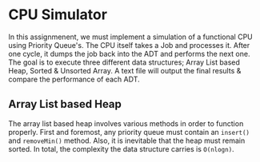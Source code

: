 # CPU Simulator
In this assignmenent, we must implement a simulation of a functional CPU using Priority Queue's. The CPU itself takes a Job and processes it. After one cycle, it dumps the job back into the ADT and performs the next one. The goal is to execute three different data structures; Array List based Heap, Sorted & Unsorted Array. A text file will output the final results & compare the performance of each ADT.

## Array List based Heap
The array list based heap involves various methods in order to function properly. First and foremost, any priority queue must contain an `insert()` and `removeMin()` method. Also, it is inevitable that the heap must remain sorted. In total, the complexity the data structure carries is `O(nlogn)`. 
